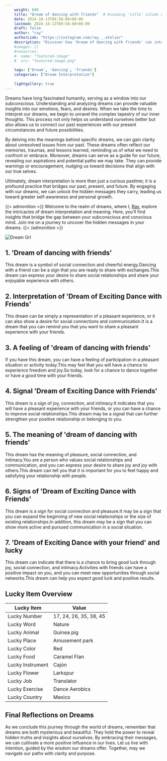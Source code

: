```yaml
---
    weight: 698
    title: "Dream of dancing with friends"  # Assuming 'title' column exists
    date: 2024-10-13T09:58:00+08:00
    lastmod: 2024-10-13T09:58:00+08:00
    draft: false
    author: "ray"
    authorLink: "https://instagram.com/ray._.atelier"
    description: "Discover how 'Dream of dancing with friends' can interpret your future and uncover its significant meanings in your life."
    #images: []
    #resources:
    #- name: "featured-image"
    #  src: "featured-image.png"
    
    tags: ['Dream', 'dancing', 'friends']
    categories: ["Dream Interpretation"]
    
    lightgallery: true
---
```

    
Dreams have long fascinated humanity, serving as a window into our subconscious. Understanding and analyzing dreams can provide valuable insights into our emotions, fears, and desires. When we take the time to interpret our dreams, we begin to unravel the complex tapestry of our inner thoughts. This process not only helps us understand ourselves better but also allows us to connect our past experiences with our present circumstances and future possibilities.

By delving into the meanings behind specific dreams, we can gain clarity about unresolved issues from our past. These dreams often reflect our memories, traumas, and lessons learned, reminding us of what we need to confront or embrace. Moreover, dreams can serve as a guide for our future, revealing our aspirations and potential paths we may take. They can provide warnings or encouragement, nudging us toward decisions that align with our true selves.

Ultimately, dream interpretation is more than just a curious pastime; it is a profound practice that bridges our past, present, and future. By engaging with our dreams, we can unlock the hidden messages they carry, leading us toward greater self-awareness and personal growth.

{{< admonition >}}
Welcome to the realm of dreams, where I, [Ray](https://instagram.com/ray._.atelier), explore the intricacies of dream interpretation and meaning. Here, you’ll find insights that bridge the gap between your subconscious and conscious mind. Join me on a journey to uncover the hidden messages in your dreams.
{{< /admonition >}}

![Dream Grl](https://cdn.pixabay.com/photo/2017/11/02/03/35/gothic-2910057_1280.jpg "Dream Grl")

## 1. 'Dream of dancing with friends'
This dream is a symbol of social connection and cheerful energy.Dancing with a friend can be a sign that you are ready to share with exchanges.This dream can express your desire to share social relationships and share your enjoyable experience with others.

## 2. Interpretation of 'Dream of Exciting Dance with Friends'
This dream can be simply a representation of a pleasant experience, or it can also show a desire for social connections and communication.It is a dream that you can remind you that you want to share a pleasant experience with your friends.

## 3. A feeling of 'dream of dancing with friends'
If you have this dream, you can have a feeling of participation in a pleasant situation or activity today.This may feel that you will have a chance to experience freedom and joy.So today, look for a chance to dance together or have a good time with your friends.

## 4. Signal 'Dream of Exciting Dance with Friends'
This dream is a sign of joy, connection, and intimacy.It indicates that you will have a pleasant experience with your friends, or you can have a chance to improve social relationships.This dream may be a signal that can further strengthen your positive relationship or belonging to you.

## 5. The meaning of 'dream of dancing with friends'
This dream has the meaning of pleasure, social connection, and intimacy.You are a person who values social relationships and communication, and you can express your desire to share joy and joy with others.This dream can tell you that it is important for you to feel happy and satisfying your relationship with people.

## 6. Signs of 'Dream of Exciting Dance with Friends'
This dream is a sign for social connection and pleasure.It may be a sign that you can expand the beginning of new social relationships or the size of existing relationships.In addition, this dream may be a sign that you can show more active and pursued communication in a social situation.

## 7. 'Dream of Exciting Dance with your friend' and lucky
This dream can indicate that there is a chance to bring good luck through joy, social connection, and intimacy.Activities with friends can have a positive impact on you, and you can meet new opportunities through social networks.This dream can help you expect good luck and positive results.

## Lucky Item Overview
| Lucky Item          | Value              |
|---------------|--------------------|
| Lucky Number        | 17, 24, 26, 35, 38, 45  |
| Lucky Word          | Nature |
| Lucky Animal        | Guinea pig |
| Lucky Place         | Amusement park     |
| Lucky Color         | Red     |
| Lucky Food          | Caramel Flan      |
| Lucky Instrument    | Cajón |
| Lucky Flower        | Larkspur    |
| Lucky Job           | Translator       |
| Lucky Exercise      | Dance Aerobics  |
| Lucky Country       | Mexico    |


##  Final Reflections on Dreams

As we conclude this journey through the world of dreams, remember that dreams are both mysterious and beautiful. They hold the power to reveal hidden truths and insights about ourselves. By embracing their messages, we can cultivate a more positive influence in our lives. Let us live with intention, guided by the wisdom our dreams offer. Together, may we navigate our paths with clarity and purpose.
